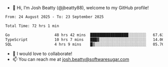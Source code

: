 - 👋 Hi, I’m Josh Beatty (@jbeatty88), welcome to my GitHub profile!

<!--START_SECTION:waka-->

```txt
From: 24 August 2025 - To: 23 September 2025

Total Time: 72 hrs 1 min

Go                    48 hrs 42 mins  █████████████████░░░░░░░░   67.63 %
TypeScript            10 hrs 7 mins   ███▓░░░░░░░░░░░░░░░░░░░░░   14.06 %
SQL                   4 hrs 9 mins    █▒░░░░░░░░░░░░░░░░░░░░░░░   05.76 %
```

<!--END_SECTION:waka-->

- 💞️ I would love to collaborate!
- 📫 You can reach me at josh.beatty@softwaresugar.com

<!---
jbeatty88/jbeatty88 is a ✨ special ✨ repository because its `README.md` (this file) appears on your GitHub profile.
You can click the Preview link to take a look at your changes.
--->

